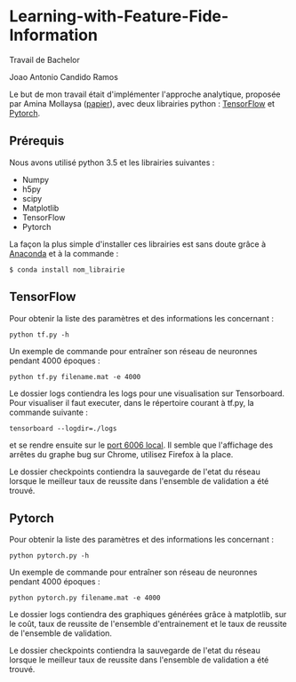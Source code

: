 # Learning-with-Feature-Fide-Information
Travail de Bachelor

Joao Antonio Candido Ramos


Le but de mon travail était d'implémenter l'approche analytique, proposée 
par Amina Mollaysa ([papier](https://arxiv.org/abs/1703.02570)),
avec deux librairies python : [TensorFlow](https://www.tensorflow.org/) et [Pytorch](http://pytorch.org/). 

## Prérequis
Nous avons utilisé python 3.5 et les librairies suivantes : 

 - Numpy
 - h5py
 - scipy
 - Matplotlib
 - TensorFlow
 - Pytorch
 
La façon la plus simple d'installer ces librairies est sans doute grâce à [Anaconda](https://www.anaconda.com/download/) et à la commande :

```
$ conda install nom_librairie
```

## TensorFlow

Pour obtenir la liste des paramètres et des informations les concernant :
```
python tf.py -h
```

Un exemple de commande pour entraîner son réseau de neuronnes pendant 4000 époques : 
```
python tf.py filename.mat -e 4000
```

Le dossier logs contiendra les logs pour une visualisation sur Tensorboard. 
Pour visualiser il faut executer, dans le répertoire courant à tf.py, la commande suivante :
```
tensorboard --logdir=./logs
```
et se rendre ensuite sur le [port 6006 local](http://localhost:6006/). Il semble que l'affichage des arrêtes du graphe bug sur Chrome, utilisez Firefox à la place.

Le dossier checkpoints contiendra la sauvegarde de l'etat du réseau lorsque le meilleur taux de reussite 
dans l'ensemble de validation a été trouvé.


## Pytorch
Pour obtenir la liste des paramètres et des informations les concernant :
```
python pytorch.py -h
```
Un exemple de commande pour entraîner son réseau de neuronnes pendant 4000 époques : 
```
python pytorch.py filename.mat -e 4000
```

Le dossier logs contiendra des graphiques générées grâce à matplotlib, sur le coût, taux de reussite 
de l'ensemble d'entrainement et le taux de reussite de l'ensemble de validation. 

Le dossier checkpoints contiendra la sauvegarde de l'etat du réseau lorsque le meilleur taux de reussite 
dans l'ensemble de validation a été trouvé.

